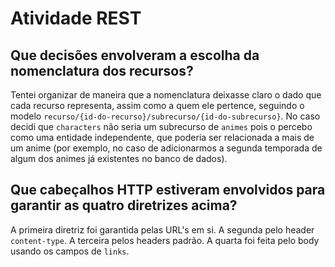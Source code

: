 # Atividade REST

## Que decisões envolveram a escolha da nomenclatura dos recursos?

Tentei organizar de maneira que a nomenclatura deixasse claro o dado que cada recurso representa, assim como a quem ele pertence, seguindo o modelo `recurso/{id-do-recurso}/subrecurso/{id-do-subrecurso}`. No caso decidi que `characters` não seria um subrecurso de `animes` pois o percebo como uma entidade independente, que poderia ser relacionada a mais de um anime (por exemplo, no caso de adicionarmos a segunda temporada de algum dos animes já existentes no banco de dados).

## Que cabeçalhos HTTP estiveram envolvidos para garantir as quatro diretrizes acima?

A primeira diretriz foi garantida pelas URL's em si. A segunda pelo header `content-type`. A terceira pelos headers padrão. A quarta foi feita pelo body usando os campos de `links`.
